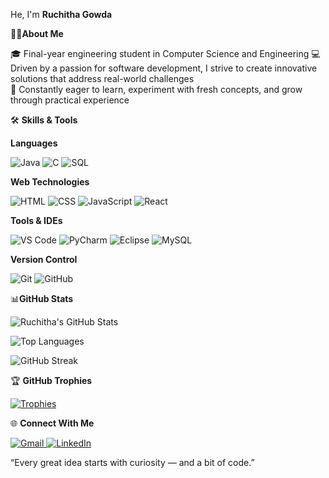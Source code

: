 He, I'm **Ruchitha Gowda**

🧑‍💻**About Me**

🎓 Final-year engineering student in Computer Science and Engineering 
💻 Driven by a passion for software development, I strive to create innovative solutions that address real-world challenges  
🌱 Constantly eager to learn, experiment with fresh concepts, and grow through practical experience

 🛠️ **Skills & Tools**

**Languages**

![Java](https://img.shields.io/badge/Java-%23ED8B00.svg?style=for-the-badge&logo=java&logoColor=white)
![C](https://img.shields.io/badge/C-%2300599C.svg?style=for-the-badge&logo=c&logoColor=white)
![SQL](https://img.shields.io/badge/SQL-%2300C7B7.svg?style=for-the-badge&logo=postgresql&logoColor=white)

**Web Technologies**

![HTML](https://img.shields.io/badge/HTML-%23E34F26.svg?style=for-the-badge&logo=html5&logoColor=white)
![CSS](https://img.shields.io/badge/CSS-%231572B6.svg?style=for-the-badge&logo=css3&logoColor=white)
![JavaScript](https://img.shields.io/badge/JavaScript-%23F7DF1E.svg?style=for-the-badge&logo=javascript&logoColor=black)
![React](https://img.shields.io/badge/React-%2361DAFB.svg?style=for-the-badge&logo=react&logoColor=black)

**Tools & IDEs**

![VS Code](https://img.shields.io/badge/VSCode-%23007ACC.svg?style=for-the-badge&logo=visual-studio-code&logoColor=white)
![PyCharm](https://img.shields.io/badge/PyCharm-%23000000.svg?style=for-the-badge&logo=pycharm&logoColor=white)
![Eclipse](https://img.shields.io/badge/Eclipse-%232C2255.svg?style=for-the-badge&logo=eclipse&logoColor=white)
![MySQL](https://img.shields.io/badge/MySQL-%2300f.svg?style=for-the-badge&logo=mysql&logoColor=white)

**Version Control**

![Git](https://img.shields.io/badge/Git-%23F05033.svg?style=for-the-badge&logo=git&logoColor=white)
![GitHub](https://img.shields.io/badge/GitHub-%23121011.svg?style=for-the-badge&logo=github&logoColor=white)



 📊**GitHub Stats**

![Ruchitha's GitHub Stats](https://github-readme-stats.vercel.app/api?username=ruchithamgowda&show_icons=true&theme=radical)

![Top Languages](https://github-readme-stats.vercel.app/api/top-langs/?username=ruchithamgowda&layout=compact&theme=radical)

![GitHub Streak](https://github-readme-streak-stats.herokuapp.com/?user=ruchithamgowda&theme=radical)

 🏆 **GitHub Trophies**
 
[![Trophies](https://github-profile-trophy.vercel.app/?username=ruchithamgowda&theme=radical&no-frame=false&no-bg=true&margin-w=15&title=Commits,Stars,Followers,PullRequest,Repositories,Issues,Reviews,Experience)](https://github.com/ryo-ma/github-profile-trophy)


 🌐 **Connect With Me**

<p align="left">
  <a href="mailto:ruchithamgowda067@gmail.com" target="_blank">
    <img src="https://img.shields.io/badge/Gmail-D14836?style=for-the-badge&logo=gmail&logoColor=white" alt="Gmail"/>
  </a>
  <a href="https://www.linkedin.com/in/ruchitha-gowda" target="_blank">
    <img src="https://img.shields.io/badge/LinkedIn-0A66C2?style=for-the-badge&logo=linkedin&logoColor=white" alt="LinkedIn"/>
  </a>
</p>



“Every great idea starts with curiosity — and a bit of code.”
